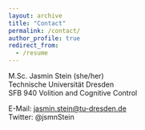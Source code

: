 ```yaml
---
layout: archive
title: "Contact"
permalink: /contact/
author_profile: true
redirect_from:
  - /resume
---
```


M.Sc. Jasmin Stein (she/her)\
Technische Universität Dresden\
SFB 940 Volition and Cognitive Control

E-Mail: jasmin.stein@tu-dresden.de\
Twitter: @jsmnStein

